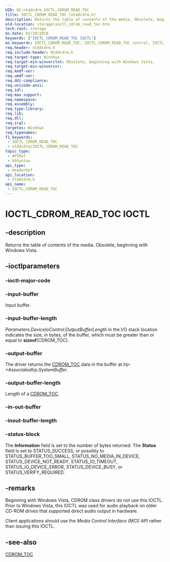 ```yaml
---
UID: NI:ntddcdrm.IOCTL_CDROM_READ_TOC
title: IOCTL_CDROM_READ_TOC (ntddcdrm.h)
description: Returns the table of contents of the media. Obsolete, beginning with Windows Vista.
old-location: storage\ioctl_cdrom_read_toc.htm
tech.root: storage
ms.date: 03/29/2018
keywords: ["IOCTL_CDROM_READ_TOC IOCTL"]
ms.keywords: IOCTL_CDROM_READ_TOC, IOCTL_CDROM_READ_TOC control, IOCTL_CDROM_READ_TOC control code [Storage Devices], k307_8e0f2b70-edd0-424e-abb4-a81ea9f382fe.xml, ntddcdrm/IOCTL_CDROM_READ_TOC, storage.ioctl_cdrom_read_toc
req.header: ntddcdrm.h
req.include-header: Ntddcdrm.h
req.target-type: Windows
req.target-min-winverclnt: Obsolete, beginning with Windows Vista.
req.target-min-winversvr: 
req.kmdf-ver: 
req.umdf-ver: 
req.ddi-compliance: 
req.unicode-ansi: 
req.idl: 
req.max-support: 
req.namespace: 
req.assembly: 
req.type-library: 
req.lib: 
req.dll: 
req.irql: 
targetos: Windows
req.typenames: 
f1_keywords:
 - IOCTL_CDROM_READ_TOC
 - ntddcdrm/IOCTL_CDROM_READ_TOC
topic_type:
 - APIRef
 - kbSyntax
api_type:
 - HeaderDef
api_location:
 - ntddcdrm.h
api_name:
 - IOCTL_CDROM_READ_TOC
---
```


# IOCTL_CDROM_READ_TOC IOCTL


## -description

Returns the table of contents of the media.  Obsolete, beginning with Windows Vista.

## -ioctlparameters

### -ioctl-major-code

### -input-buffer

Input buffer.

### -input-buffer-length

<i>
       Parameters.DeviceIoControl.OutputBufferLength</i> in the I/O stack location indicates the size, in bytes, of the buffer, which must be greater than or equal to  <b>sizeof</b>(CDROM_TOC).

### -output-buffer

The driver returns the <a href="/windows-hardware/drivers/ddi/ntddcdrm/ns-ntddcdrm-_cdrom_toc">CDROM_TOC</a> data in the buffer at <i>Irp->AssociatedIrp.SystemBuffer</i>.

### -output-buffer-length

Length of a <a href="/windows-hardware/drivers/ddi/ntddcdrm/ns-ntddcdrm-_cdrom_toc">CDROM_TOC</a>.

### -in-out-buffer

### -inout-buffer-length

### -status-block

The <b>Information</b> field is set to the number of bytes returned. The <b>Status</b> field is set to STATUS_SUCCESS, or possibly to STATUS_BUFFER_TOO_SMALL, STATUS_NO_MEDIA_IN_DEVICE, STATUS_DEVICE_NOT_READY, STATUS_IO_TIMEOUT, STATUS_IO_DEVICE_ERROR, STATUS_DEVICE_BUSY, or STATUS_VERIFY_REQUIRED.

## -remarks

Beginning with Windows Vista, CDROM class drivers do not use this IOCTL. Prior to Windows Vista, this IOCTL was used for audio playback on older CD-ROM drives that supported direct audio output in hardware.

Client applications should use the <i>Media Control Interface (MCI) API</i> rather than issuing this IOCTL.

## -see-also

<a href="/windows-hardware/drivers/ddi/ntddcdrm/ns-ntddcdrm-_cdrom_toc">CDROM_TOC</a>
